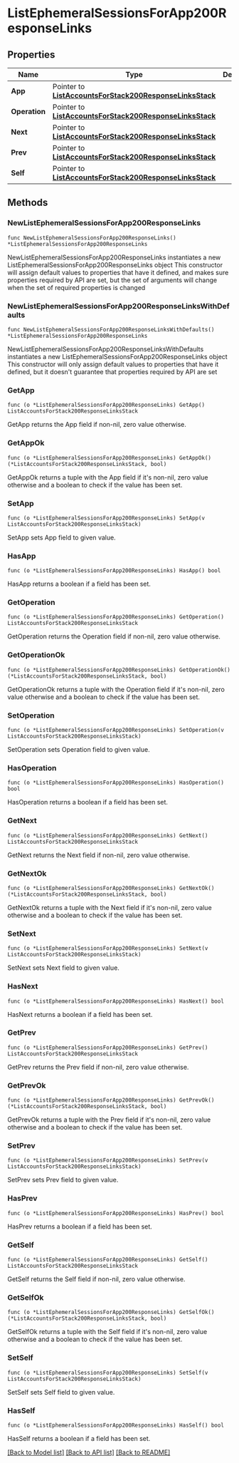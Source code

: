 # ListEphemeralSessionsForApp200ResponseLinks

## Properties

Name | Type | Description | Notes
------------ | ------------- | ------------- | -------------
**App** | Pointer to [**ListAccountsForStack200ResponseLinksStack**](ListAccountsForStack200ResponseLinksStack.md) |  | [optional] 
**Operation** | Pointer to [**ListAccountsForStack200ResponseLinksStack**](ListAccountsForStack200ResponseLinksStack.md) |  | [optional] 
**Next** | Pointer to [**ListAccountsForStack200ResponseLinksStack**](ListAccountsForStack200ResponseLinksStack.md) |  | [optional] 
**Prev** | Pointer to [**ListAccountsForStack200ResponseLinksStack**](ListAccountsForStack200ResponseLinksStack.md) |  | [optional] 
**Self** | Pointer to [**ListAccountsForStack200ResponseLinksStack**](ListAccountsForStack200ResponseLinksStack.md) |  | [optional] 

## Methods

### NewListEphemeralSessionsForApp200ResponseLinks

`func NewListEphemeralSessionsForApp200ResponseLinks() *ListEphemeralSessionsForApp200ResponseLinks`

NewListEphemeralSessionsForApp200ResponseLinks instantiates a new ListEphemeralSessionsForApp200ResponseLinks object
This constructor will assign default values to properties that have it defined,
and makes sure properties required by API are set, but the set of arguments
will change when the set of required properties is changed

### NewListEphemeralSessionsForApp200ResponseLinksWithDefaults

`func NewListEphemeralSessionsForApp200ResponseLinksWithDefaults() *ListEphemeralSessionsForApp200ResponseLinks`

NewListEphemeralSessionsForApp200ResponseLinksWithDefaults instantiates a new ListEphemeralSessionsForApp200ResponseLinks object
This constructor will only assign default values to properties that have it defined,
but it doesn't guarantee that properties required by API are set

### GetApp

`func (o *ListEphemeralSessionsForApp200ResponseLinks) GetApp() ListAccountsForStack200ResponseLinksStack`

GetApp returns the App field if non-nil, zero value otherwise.

### GetAppOk

`func (o *ListEphemeralSessionsForApp200ResponseLinks) GetAppOk() (*ListAccountsForStack200ResponseLinksStack, bool)`

GetAppOk returns a tuple with the App field if it's non-nil, zero value otherwise
and a boolean to check if the value has been set.

### SetApp

`func (o *ListEphemeralSessionsForApp200ResponseLinks) SetApp(v ListAccountsForStack200ResponseLinksStack)`

SetApp sets App field to given value.

### HasApp

`func (o *ListEphemeralSessionsForApp200ResponseLinks) HasApp() bool`

HasApp returns a boolean if a field has been set.

### GetOperation

`func (o *ListEphemeralSessionsForApp200ResponseLinks) GetOperation() ListAccountsForStack200ResponseLinksStack`

GetOperation returns the Operation field if non-nil, zero value otherwise.

### GetOperationOk

`func (o *ListEphemeralSessionsForApp200ResponseLinks) GetOperationOk() (*ListAccountsForStack200ResponseLinksStack, bool)`

GetOperationOk returns a tuple with the Operation field if it's non-nil, zero value otherwise
and a boolean to check if the value has been set.

### SetOperation

`func (o *ListEphemeralSessionsForApp200ResponseLinks) SetOperation(v ListAccountsForStack200ResponseLinksStack)`

SetOperation sets Operation field to given value.

### HasOperation

`func (o *ListEphemeralSessionsForApp200ResponseLinks) HasOperation() bool`

HasOperation returns a boolean if a field has been set.

### GetNext

`func (o *ListEphemeralSessionsForApp200ResponseLinks) GetNext() ListAccountsForStack200ResponseLinksStack`

GetNext returns the Next field if non-nil, zero value otherwise.

### GetNextOk

`func (o *ListEphemeralSessionsForApp200ResponseLinks) GetNextOk() (*ListAccountsForStack200ResponseLinksStack, bool)`

GetNextOk returns a tuple with the Next field if it's non-nil, zero value otherwise
and a boolean to check if the value has been set.

### SetNext

`func (o *ListEphemeralSessionsForApp200ResponseLinks) SetNext(v ListAccountsForStack200ResponseLinksStack)`

SetNext sets Next field to given value.

### HasNext

`func (o *ListEphemeralSessionsForApp200ResponseLinks) HasNext() bool`

HasNext returns a boolean if a field has been set.

### GetPrev

`func (o *ListEphemeralSessionsForApp200ResponseLinks) GetPrev() ListAccountsForStack200ResponseLinksStack`

GetPrev returns the Prev field if non-nil, zero value otherwise.

### GetPrevOk

`func (o *ListEphemeralSessionsForApp200ResponseLinks) GetPrevOk() (*ListAccountsForStack200ResponseLinksStack, bool)`

GetPrevOk returns a tuple with the Prev field if it's non-nil, zero value otherwise
and a boolean to check if the value has been set.

### SetPrev

`func (o *ListEphemeralSessionsForApp200ResponseLinks) SetPrev(v ListAccountsForStack200ResponseLinksStack)`

SetPrev sets Prev field to given value.

### HasPrev

`func (o *ListEphemeralSessionsForApp200ResponseLinks) HasPrev() bool`

HasPrev returns a boolean if a field has been set.

### GetSelf

`func (o *ListEphemeralSessionsForApp200ResponseLinks) GetSelf() ListAccountsForStack200ResponseLinksStack`

GetSelf returns the Self field if non-nil, zero value otherwise.

### GetSelfOk

`func (o *ListEphemeralSessionsForApp200ResponseLinks) GetSelfOk() (*ListAccountsForStack200ResponseLinksStack, bool)`

GetSelfOk returns a tuple with the Self field if it's non-nil, zero value otherwise
and a boolean to check if the value has been set.

### SetSelf

`func (o *ListEphemeralSessionsForApp200ResponseLinks) SetSelf(v ListAccountsForStack200ResponseLinksStack)`

SetSelf sets Self field to given value.

### HasSelf

`func (o *ListEphemeralSessionsForApp200ResponseLinks) HasSelf() bool`

HasSelf returns a boolean if a field has been set.


[[Back to Model list]](../README.md#documentation-for-models) [[Back to API list]](../README.md#documentation-for-api-endpoints) [[Back to README]](../README.md)


